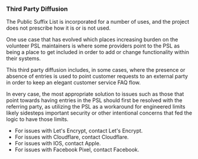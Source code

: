 ### Third Party Diffusion ###
The Public Suffix List is incorporated for a number of uses, and the project does not prescribe how it is or is not used.

One use case that has evolved which places increasing burden on the volunteer PSL maintainers is where some providers point to the PSL as being a place to get included in order to add or change functionality within their systems.

This third party diffusion includes, in some cases, where the presence or absence of entries is used to point customer requests to an external party in order to keep an elegant customer service FAQ flow.

In every case, the most appropriate solution to issues such as those that point towards having entries in the PSL should first be resolved with the referring party, as utilizing the PSL as a workaround for engineered limits likely sidesteps important security or other intentional concerns that fed the logic to have those limits.

* For issues with Let's Encrypt, contact Let's Encrypt.
* For issues with Cloudflare, contact Cloudflare.
* For issues with IOS, contact Apple.
* For issues with Facebook Pixel, contact Facebook.
